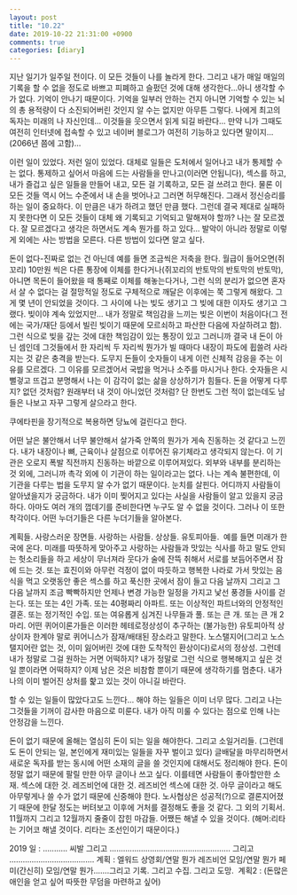 ```yaml
---
layout: post
title: "10.22"
date: 2019-10-22 21:31:00 +0900
comments: true 
categories: [diary] 
---
```

지난 일기가 일주일 전이다. 이 모든 것들이 나를 놀라게 한다. 그리고 내가 매일 매일의 기록을 할 수 없을 정도로 바쁘고 피폐하고 슬펐던 것에 대해 생각한다...아니 생각할 수가 없다. 기억이 안나기 때문이다. 기억을 일부러 안하는 건지 아니면 기억할 수 있는 뇌의 총 용적량이 다 소진되어버린 것인지 알 수는 없지만 아무튼 그렇다. 나에게 최고의 독자는 미래의 나 자신인데... 이것들을 웃으면서 읽게 되길 바란다... 만약 니가 그때도 여전히 인터넷에 접속할 수 있고 네이버 블로그가 여전히 기능하고 있다면 말이지...(2066년 쯤에 고함)...

이런 일이 있었다. 저런 일이 있었다. 대체로 일들은 도처에서 일어나고 내가 통제할 수는 없다. 통제하고 싶어서 마음에 드는 사람들을 만나고(이러면 안됩니다), 섹스를 하고, 내가 즐겁고 싶은 일들을 만들어 내고, 모든 걸 기록하고, 모든 걸 쓰려고 한다. 물론 이 모든 것들 역시 어느 수준에서 내 손을 벗어나고 그러면 허무해진다. 그래서 정신승리를 하는 일이 중요하다. 이 만큼은 내가 하려고 했던 만큼 했다. 그런데 결국 제대로 실패하지 못한다면 이 모든 것들이 대체 왜 기록되고 기억되고 말해져야 할까? 나는 잘 모르겠다. 잘 모르겠다고 생각은 하면서도 계속 뭔가를 하고 있다... 발악이 아니라 정말로 이렇게 외에는 사는 방법을 모른다. 다른 방법이 있다면 알고 싶다. 

돈이 없다-진짜로 없는 건 아닌데 예를 들면 조금씩은 저축을 한다. 월급이 들어오면(쥐꼬리) 10만원 씩은 다른 통장에 이체를 한다거나(쥐꼬리의 반토막의 반토막의 반토막), 아니면 목돈이 들어왔을 때 통째로 이체를 해놓는다거나, 그런 식의 분리가 없으면 혼자서 살 수 없다는 걸 절망적일 정도로 구체적으로 깨달은 이후에는 쭉 그렇게 해왔다. 그게 몇 년이 안되었을 것이다. 그 사이에 나는 빚도 생기고 그 빚에 대한 이자도 생기고 그랬다. 빚이야 계속 있었지만... 내가 정말로 책임감을 느끼는 빚은 이번이 처음이다(그 전에는 국가/재단 등에서 빌린 빚이기 때문에 모르쇠하고 파산한 다음에 자살하려고 함). 그런 식으로 빚을 갚는 것에 대한 책임감이 있는 통장이 있고 그러니까 결국 내 돈이 아닌 셈인데 그것들에서 한 자리씩 두 자리씩 뭔가가 빌 때마다 내장이 파도에 휩쓸려 사라지는 것 같은 충격을 받는다. 도무지 돈들이 숫자들이 내게 이런 신체적 감응을 주는 이유를 모르겠다. 그 이유를 모르겠어서 국밥을 먹거나 소주를 마시거나 한다. 숫자들은 시뻘겋고 뜨겁고 분명해서 나는 이 감각이 없는 삶을 상상하기가 힘들다. 돈을 어떻게 다루지? 없던 것처럼? 원래부터 내 것이 아니었던 것처럼? 단 한번도 그런 적이 없는데도 남들은 나보고 자꾸 그렇게 살으라고 한다. 

쿠에타핀을 장기적으로 복용하면 당뇨에 걸린다고 한다. 

어떤 날은 불안해서 너무 불안해서 살가죽 안쪽의 뭔가가 게속 진동하는 것 같다고 느낀다. 내가 내장이나 뼈, 근육이나 살점으로 이루어진 유기체라고 생각되지 않는다. 이 기관은 오로지 폭발 직전까지 진동하는 바깥으로 이루어져있다. 외부와 내부를 분리하는 것 외에, 그러니까 촉각 외에 이 기관이 하는 일이라고는 없다. 나는 계속 불편한데, 이 기관을 다루는 법을 도무지 알 수가 없기 때문이다. 눈치를 살핀다. 어디까지 사람들이 알아냈을지가 궁금하다. 내가 이미 찢어지고 있다는 사실을 사람들이 알고 있을지 궁금하다. 아마도 여러 개의 껍데기를 준비한다면 누구도 알 수 없을 것이다. 그러나 이 또한 착각이다. 어떤 누더기들은 다른 누더기들을 알아본다.

계획들. 사랑스러운 장면들. 사랑하는 사람들. 상상들. 유토피아들. 
예를 들면 미래가 한국에 온다. 미래를 따뜻하게 맞아주고 사랑하는 사람들과 맛있는 식사를 하고 말도 안되는 헛소리들을 하고 세상이 무너져라 웃다가 술에 잔뜩 취해서 서로를 보듬어주면서 잠에 드는 것. 또는 효진이와 아무런 걱정이 없이 따듯하고 행복한 나라로 가서 맛있는 음식을 먹고 오랫동안 좋은 섹스를 하고 푹신한 곳에서 잠이 들고 다음 날까지 그리고 그 다음 날까지 조금 빡빡하지만 언제나 변경 가능한 일정을 가지고 낯선 풍경들 사이를 걷는다. 또는
또는 4인 가족. 또는 40평짜리 아파트. 또는 이상적인 파트너와의 안정적인 결혼. 또는 정기적인 수입. 또는 여유롭게 심겨진 나무들과 풀. 또는 큰 개. 또는 큰 개 2마리.
어떤 퀴어이론가들은 이러한 헤테로정상성이 추구하는 (불가능한) 유토피아적 상상이자 한계야 말로 퀴어니스가 잠재/배태된 장소라고 말한다. 노스탤지어(그리고 노스탤지어란 없는 것, 이미 잃어버린 것에 대한 도착적인 환상이다)로서의 정상성. 그런데 내가 정말로 그걸 원하는 거면 어떡하지? 내가 정말로 그런 식으로 행복해지고 싶은 것일 뿐이라면 어떡하지? 이제 남은 것은 비참함 뿐이기 때문에 생각하기를 멈춘다. 내가 나의 이미 벌어진 상처를 핥고 있는 것이 아니길 바란다. 

할 수 있는 일들이 많았다고도 느낀다...
해야 하는 일들은 이미 너무 많다. 그리고 나는 그것들을 기꺼이 감사한 마음으로 미룬다. 내가 아직 미룰 수 있다는 점으로 인해 나는 안정감을 느낀다.

돈이 없기 때문에 올해는 열심히 돈이 되는 일을 해야한다. 그리고 소일거리들. (그런데도 돈이 안되는 일, 본인에게 재미있는 일들을 자꾸 벌이고 있다)
글배달을 마무리하면서 새로운 독자를 받는 동시에 어떤 소재의 글을 쓸 것인지에 대해서도 정리해야 한다. 돈이 정말 없기 때문에 팔릴 만한 아무 글이나 쓰고 싶다. 이를테면 사람들이 좋아할만한 소재. 섹스에 대한 것. 레즈비언에 대한 것. 레즈비언 섹스에 대한 것. 아무 글이라고 해도 아무렇게나 쓸 수가 없기 때문에 신중해야 한다. 노사협상은 성공적(?)으로 결론지어졌기 때문에 한달 정도는 버텨보고 이후에 거처를 결정해도 좋을 것 같다. 그 외의 기획서. 11월까지 그리고 12월까지 줄줄이 잡힌 마감들. 어쨌든 해낼 수 있을 것이다. (해머:리타는 기어코 해낼 것이다. 리타는 조선인이기 때문이다.)

2019 일 : ........... 씨발 그리고 ...................................................... 그리고 ......................................
계획 : 엘워드 상영회/연말 뭔가 레즈비언 모임/연말 뭔가 페미(간신히) 모임/연말 뭔가.......그리고 기록. 그리고 수집. 그리고 도망. 
계획2 : (돈많은 애인을 얻고 싶어 따뜻한 무덤을 마련하고 싶어)

